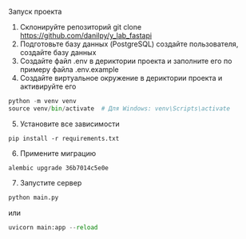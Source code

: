 Запуск проекта
1. Склонируйте репозиторий
git clone https://github.com/danilpy/y_lab_fastapi
2. Подготовьте базу данных (PostgreSQL)
создайте пользователя, создайте базу данных
3. Создайте файл .env в дериктории проекта и заполните
его по примеру файла .env.example
4. Создайте виртуальное окружение в дериктории проекта и активируйте его
```python
python -m venv venv
source venv/bin/activate  # Для Windows: venv\Scripts\activate
```
5. Установите все зависимости
```
pip install -r requirements.txt
```
6. Примените миграцию
```
alembic upgrade 36b7014c5e0e
```
7. Запустите сервер
```python
python main.py
```
или
```python
uvicorn main:app --reload
```
